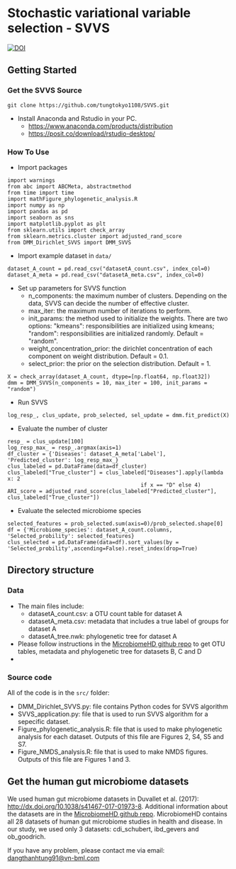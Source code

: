# Stochastic variational variable selection - SVVS
[![DOI](https://zenodo.org/badge/387373494.svg)](https://zenodo.org/badge/latestdoi/387373494)

## Getting Started 
### Get the SVVS Source

```
git clone https://github.com/tungtokyo1108/SVVS.git 
```

- Install Anaconda and Rstudio in your PC. 
    - https://www.anaconda.com/products/distribution
    - https://posit.co/download/rstudio-desktop/

### How To Use 

- Import packages 
```
import warnings
from abc import ABCMeta, abstractmethod
from time import time 
import mathFigure_phylogenetic_analysis.R
import numpy as np
import pandas as pd
import seaborn as sns
import matplotlib.pyplot as plt
from sklearn.utils import check_array
from sklearn.metrics.cluster import adjusted_rand_score
from DMM_Dirichlet_SVVS import DMM_SVVS
```

- Import example dataset in  ```data/ ```
```
dataset_A_count = pd.read_csv("datasetA_count.csv", index_col=0)
dataset_A_meta = pd.read_csv("datasetA_meta.csv", index_col=0)
```

- Set up parameters for SVVS function
  - n_components: the maximum number of clusters. Depending on the data, SVVS can decide the number of effective cluster. 
  - max_iter: the maximum number of iterations to perform.
  - init_params: the method used to initialize the weights. There are two options: "kmeans": responsibilities are initialized using kmeans; "random": responsibilities are initialized randomly. Default = "random".
  - weight_concentration_prior: the dirichlet concentration of each component on weight distribution. Default = 0.1.
  - select_prior: the prior on the selection distribution. Default = 1. 

```
X = check_array(dataset_A_count, dtype=[np.float64, np.float32])
dmm = DMM_SVVS(n_components = 10, max_iter = 100, init_params = "random")
```

- Run SVVS 
```
log_resp_, clus_update, prob_selected, sel_update = dmm.fit_predict(X)
```

- Evaluate the number of cluster 
```
resp_ = clus_update[100]
log_resp_max_ = resp_.argmax(axis=1)
df_cluster = {'Diseases': dataset_A_meta['Label'], 'Predicted_cluster': log_resp_max_}
clus_labeled = pd.DataFrame(data=df_cluster)
clus_labeled["True_cluster"] = clus_labeled["Diseases"].apply(lambda x: 2 
                                          if x == "D" else 4)
ARI_score = adjusted_rand_score(clus_labeled["Predicted_cluster"], clus_labeled["True_cluster"])
```

- Evaluate the selected microbiome species 
```
selected_features = prob_selected.sum(axis=0)/prob_selected.shape[0]
df = {'Microbiome_species': dataset_A_count.columns, 'Selected_probility': selected_features}
clus_selected = pd.DataFrame(data=df).sort_values(by = 'Selected_probility',ascending=False).reset_index(drop=True)
``` 

## Directory structure

### Data

- The main files include: 
    - datasetA_count.csv: a OTU count table for dataset A 
    - datasetA_meta.csv: metadata that includes a true label of groups for dataset A 
    - datasetA_tree.nwk: phylogenetic tree for dataset A
- Please follow instructions in the [MicrobiomeHD github repo](https://github.com/cduvallet/microbiomeHD) to get OTU tables, metadata and phylogenetic tree for datasets B, C and D 
-      

### Source code

All of the code is in the ```src/``` folder:

- DMM_Dirichlet_SVVS.py: file contains Python codes for SVVS algorithm
- SVVS_application.py: file that is used to run SVVS algorithm for a sepecific dataset.
- Figure_phylogenetic_analysis.R: file that is used to make phylogenetic analysis for each dataset. Outputs of this file are Figures 2, S4, S5 and S7. 
- Figure_NMDS_analysis.R: file that is used to make NMDS figures. Outputs of this file are Figures 1 and 3.

## Get the human gut microbiome datasets

We used human gut microbiome datasets in Duvallet et al. (2017): http://dx.doi.org/10.1038/s41467-017-01973-8. Additional information about the datasets are in the [MicrobiomeHD github repo](https://github.com/cduvallet/microbiomeHD). MicrobiomeHD contains all 28 datasets of human gut microbiome studies in health and disease. In our study, we used only 3 datasets: cdi_schubert, ibd_gevers and ob_goodrich.

If you have any problem, please contact me via email: dangthanhtung91@vn-bml.com  
